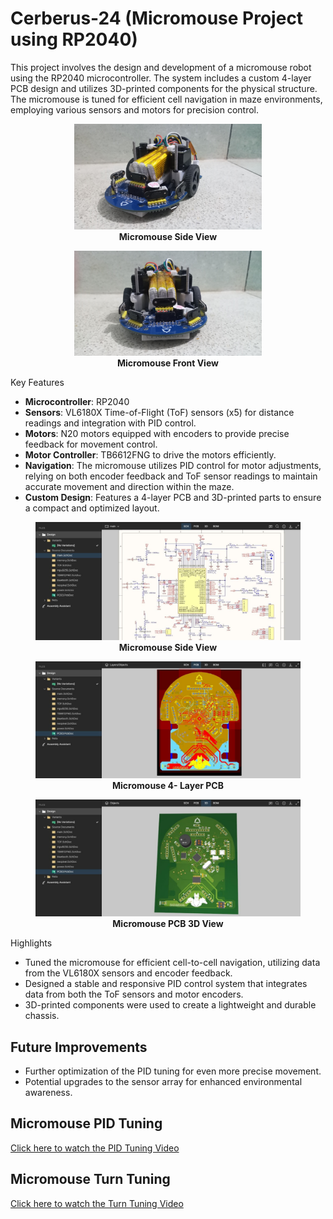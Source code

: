 # Cerberus-24 (Micromouse Project using RP2040)

This project involves the design and development of a micromouse robot using the RP2040 microcontroller. The system includes a custom 4-layer PCB design and utilizes 3D-printed components for the physical structure. The micromouse is tuned for efficient cell navigation in maze environments, employing various sensors and motors for precision control.

<div align="center">
  <figure>
    <img src="img/front1.jpeg" alt="Micromouse Side View" width="300"/>
    <figcaption><b>Micromouse Side View</b></figcaption>
  </figure>
  
  <figure>
    <img src="img/front.jpeg" width="300"/>
    <figcaption><b>Micromouse Front View</b></figcaption>
  </figure>
</div

## Key Features
- **Microcontroller**: RP2040
- **Sensors**: VL6180X Time-of-Flight (ToF) sensors (x5) for distance readings and integration with PID control.
- **Motors**: N20 motors equipped with encoders to provide precise feedback for movement control.
- **Motor Controller**: TB6612FNG to drive the motors efficiently.
- **Navigation**: The micromouse utilizes PID control for motor adjustments, relying on both encoder feedback and ToF sensor readings to maintain accurate movement and direction within the maze.
- **Custom Design**: Features a 4-layer PCB and 3D-printed parts to ensure a compact and optimized layout.

<div align="center">
  <figure>
    <img src="img/schematic.jpeg" alt="Micromouse Main Schematic" width="600"/>
    <figcaption><b>Micromouse Side View</b></figcaption>
  </figure>
  
  <figure>
    <img src="img/layers.jpeg" width="600"/>
    <figcaption><b>Micromouse 4- Layer PCB</b></figcaption>
  </figure>

  <figure>
    <img src="img/3dview.jpeg" width="600"/>
    <figcaption><b>Micromouse PCB 3D View</b></figcaption>
  </figure>

</div

## Highlights
- Tuned the micromouse for efficient cell-to-cell navigation, utilizing data from the VL6180X sensors and encoder feedback.
- Designed a stable and responsive PID control system that integrates data from both the ToF sensors and motor encoders.
- 3D-printed components were used to create a lightweight and durable chassis.
  
## Future Improvements
- Further optimization of the PID tuning for even more precise movement.
- Potential upgrades to the sensor array for enhanced environmental awareness.

## Micromouse PID Tuning

[Click here to watch the PID Tuning Video](vid/pidtuning.mp4)

## Micromouse Turn Tuning

[Click here to watch the Turn Tuning Video](vid/turn.mp4)

